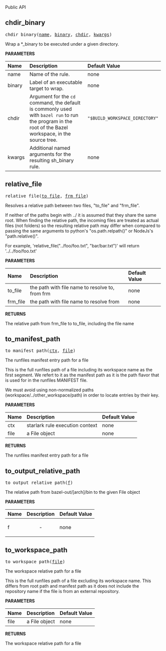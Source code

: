 <!-- Generated with Stardoc: http://skydoc.bazel.build -->

Public API

<a id="chdir_binary"></a>

## chdir_binary

<pre>
chdir_binary(<a href="#chdir_binary-name">name</a>, <a href="#chdir_binary-binary">binary</a>, <a href="#chdir_binary-chdir">chdir</a>, <a href="#chdir_binary-kwargs">kwargs</a>)
</pre>

Wrap a *_binary to be executed under a given directory.

**PARAMETERS**


| Name  | Description | Default Value |
| :------------- | :------------- | :------------- |
| <a id="chdir_binary-name"></a>name |  Name of the rule.   |  none |
| <a id="chdir_binary-binary"></a>binary |  Label of an executable target to wrap.   |  none |
| <a id="chdir_binary-chdir"></a>chdir |  Argument for the <code>cd</code> command, the default is commonly used with <code>bazel run</code> to run the program in the root of the Bazel workspace, in the source tree.   |  <code>"$BUILD_WORKSPACE_DIRECTORY"</code> |
| <a id="chdir_binary-kwargs"></a>kwargs |  Additional named arguments for the resulting sh_binary rule.   |  none |


<a id="relative_file"></a>

## relative_file

<pre>
relative_file(<a href="#relative_file-to_file">to_file</a>, <a href="#relative_file-frm_file">frm_file</a>)
</pre>

Resolves a relative path between two files, "to_file" and "frm_file".

If neither of the paths begin with ../ it is assumed that they share the same root. When finding the relative path,
the incoming files are treated as actual files (not folders) so the resulting relative path may differ when compared
to passing the same arguments to python's "os.path.relpath()" or NodeJs's "path.relative()".

For example, 'relative_file("../foo/foo.txt", "bar/bar.txt")' will return '../../foo/foo.txt'


**PARAMETERS**


| Name  | Description | Default Value |
| :------------- | :------------- | :------------- |
| <a id="relative_file-to_file"></a>to_file |  the path with file name to resolve to, from frm   |  none |
| <a id="relative_file-frm_file"></a>frm_file |  the path with file name to resolve from   |  none |

**RETURNS**

The relative path from frm_file to to_file, including the file name


<a id="to_manifest_path"></a>

## to_manifest_path

<pre>
to_manifest_path(<a href="#to_manifest_path-ctx">ctx</a>, <a href="#to_manifest_path-file">file</a>)
</pre>

The runfiles manifest entry path for a file

This is the full runfiles path of a file including its workspace name as
the first segment. We refert to it as the manifest path as it is the path
flavor that is used for in the runfiles MANIFEST file.

We must avoid using non-normalized paths (workspace/../other_workspace/path)
in order to locate entries by their key.


**PARAMETERS**


| Name  | Description | Default Value |
| :------------- | :------------- | :------------- |
| <a id="to_manifest_path-ctx"></a>ctx |  starlark rule execution context   |  none |
| <a id="to_manifest_path-file"></a>file |  a File object   |  none |

**RETURNS**

The runfiles manifest entry path for a file


<a id="to_output_relative_path"></a>

## to_output_relative_path

<pre>
to_output_relative_path(<a href="#to_output_relative_path-f">f</a>)
</pre>

The relative path from bazel-out/[arch]/bin to the given File object

**PARAMETERS**


| Name  | Description | Default Value |
| :------------- | :------------- | :------------- |
| <a id="to_output_relative_path-f"></a>f |  <p align="center"> - </p>   |  none |


<a id="to_workspace_path"></a>

## to_workspace_path

<pre>
to_workspace_path(<a href="#to_workspace_path-file">file</a>)
</pre>

The workspace relative path for a file

This is the full runfiles path of a file excluding its workspace name.
This differs from root path and manifest path as it does not include the
repository name if the file is from an external repository.


**PARAMETERS**


| Name  | Description | Default Value |
| :------------- | :------------- | :------------- |
| <a id="to_workspace_path-file"></a>file |  a File object   |  none |

**RETURNS**

The workspace relative path for a file


